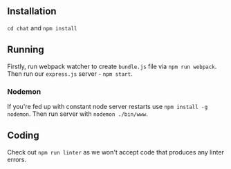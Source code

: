 ## Installation
`cd chat` and `npm install`

## Running
Firstly, run webpack watcher to create `bundle.js` file via `npm run webpack`. Then run our `express.js` server - `npm start`.

### Nodemon
If you're fed up with constant node server restarts use `npm install -g nodemon`.
Then run server with `nodemon ./bin/www`.

## Coding
Check out `npm run linter` as we won't accept code that produces any linter errors.
